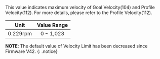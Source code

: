 This value indicates maximum velocity of Goal Velocity(104) and Profile Velocity(112). For more details, please refer to the Profile Velocity(112).

|Unit|Value Range|
| :---: | :---: |
|0.229rpm|0 ~ 1,023|

**NOTE**: The default value of Velocity Limit has been decreased since Firmware V42.
{: .notice}